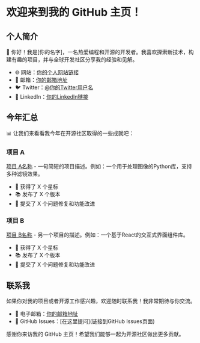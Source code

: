 # 欢迎来到我的 GitHub 主页！

## 个人简介

👋 你好！我是[你的名字]，一名热爱编程和开源的开发者。我喜欢探索新技术，构建有趣的项目，并与全球开发社区分享我的经验和见解。

- 🌐 网站：[你的个人网站链接](https://www.example.com)
- 📧 邮箱：[你的邮箱地址](mailto:你的邮箱地址)
- 🐦 Twitter：[@你的Twitter用户名](https://twitter.com/你的Twitter用户名)
- 💼 LinkedIn：[你的LinkedIn链接](https://www.linkedin.com/in/你的LinkedIn用户名)

## 今年汇总

📊 让我们来看看我今年在开源社区取得的一些成就吧：

### 项目 A

[项目 A名称](链接到项目A仓库) - 一句简短的项目描述。例如：一个用于处理图像的Python库，支持多种滤镜效果。

- 🌟 获得了 X 个星标
- 📚 发布了 X 个版本
- 🐛 提交了 X 个问题修复和功能改进

### 项目 B

[项目 B名称](链接到项目B仓库) - 另一个项目的描述。例如：一个基于React的交互式界面组件库。

- 🌟 获得了 X 个星标
- 📚 发布了 X 个版本
- 🐛 提交了 X 个问题修复和功能改进

## 联系我

如果你对我的项目或者开源工作感兴趣，欢迎随时联系我！我非常期待与你交流。

- 📧 电子邮箱：[你的邮箱地址](mailto:你的邮箱地址)
- 💬 GitHub Issues：[在这里提问](链接到GitHub Issues页面)

感谢你来访我的 GitHub 主页！希望我们能够一起为开源社区做出更多贡献。
